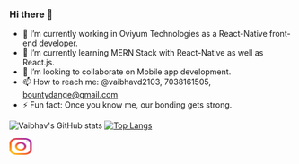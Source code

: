 ### Hi there 👋

- 🔭 I’m currently working in Oviyum Technologies as a React-Native front-end developer.
- 🌱 I’m currently learning MERN Stack with React-Native as well as React.js.
- 👯 I’m looking to collaborate on Mobile app development.
- 📫 How to reach me: @vaibhavd2103, 7038161505, bountydange@gmail.com
- ⚡ Fun fact: Once you know me, our bonding gets strong.

<!-- [![Readme Card](https://github-readme-stats.vercel.app/api/pin/?username=vaibhavd2103&repo=github-readme-stats)](https://github.com/vaibhavd2103/github-readme-stats) -->



![Vaibhav's GitHub stats](https://github-readme-stats.vercel.app/api?username=vaibhavd2103&show_icons=true&theme=synthwave)       [![Top Langs](https://github-readme-stats.vercel.app/api/top-langs/?username=vaibhavd2103&layout=compact&theme=synthwave)](https://github.com/vaibhavd2103/github-readme-stats)

<a href="https://instagram.com/vaibhavd2103" target="blank">
    <img align="center" src="svgs/instagram.svg" alt="vaibhavd2103" height="30" width="40" />
</a>


